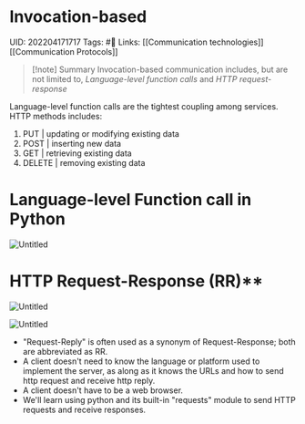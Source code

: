 # Invocation-based
UID: 202204171717
Tags: #🌱 
Links: [[Communication technologies]] [[Communication Protocols]]

> [!note] Summary
> Invocation-based communication includes, but are not limited to, *Language-level function calls* and *HTTP request-response*
> 
Language-level function calls are the tightest coupling among services.
HTTP methods includes:
1. PUT | updating or modifying existing data
2. POST | inserting new data
3. GET | retrieving existing data
4. DELETE | removing existing data
# Language-level Function call in Python
![Untitled](Enterprise%209aa48/Untitled%2012.png)

# HTTP Request-Response (RR)**
![Untitled](Enterprise%209aa48/Untitled%2013.png)

![Untitled](Enterprise%209aa48/Untitled%2014.png)

- "Request-Reply" is often used as a synonym of Request-Response; both are abbreviated as RR.
- A client doesn't need to know the language or platform used to implement the server, as along as it knows the URLs and how to send http request and receive http reply.
- A client doesn't have to be a web browser.
- We'll learn using python and its built-in "requests" module to send HTTP requests and receive responses.